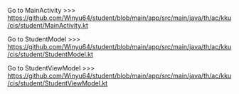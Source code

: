 Go to MainActivity >>> https://github.com/Winyu64/student/blob/main/app/src/main/java/th/ac/kku/cis/student/MainActivity.kt

Go to StudentModel >>> https://github.com/Winyu64/student/blob/main/app/src/main/java/th/ac/kku/cis/student/StudentModel.kt 

Go to StudentViewModel >>> https://github.com/Winyu64/student/blob/main/app/src/main/java/th/ac/kku/cis/student/StudentViewModel.kt
